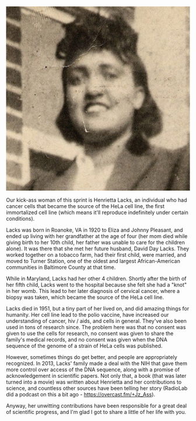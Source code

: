 ![Henrietta Lacks](./lacks.jpg)

Our kick-ass woman of this sprint is Henrietta Lacks, an individual who had cancer cells that became the source of the HeLa cell line, the first immortalized cell line (which means it'll reproduce indefinitely under certain conditions).

Lacks was born in Roanoke, VA in 1920 to Eliza and Johnny Pleasant, and ended up living with her grandfather at the age of four (her mom died while giving birth to her 10th child, her father was unable to care for the children alone). It was there that she met her future husband, David Day Lacks. They worked together on a tobacco farm, had their first child, were married, and moved to Turner Station, one of the oldest and largest African-American communities in Baltimore County at that time.

While in Maryland, Lacks had her other 4 children. Shortly after the birth of her fifth child, Lacks went to the hospital because she felt she had a "knot" in her womb. This lead to her later diagnosis of cervical cancer, where a biopsy was taken, which became the source of the HeLa cell line.

Lacks died in 1951, but a tiny part of her lived on, and did amazing things for humanity. Her cell line lead to the polio vaccine, have increased our understanding of cancer, hiv / aids, and cells in general. They've also been used in tons of research since. The problem here was that no consent was given to use the cells for research, no consent was given to share the family's medical records, and no consent was given when the DNA sequence of the genome of a strain of HeLa cells was published.

However, sometimes things do get better, and people are appropriately recognized. In 2013, Lacks' family made a deal with the NIH that gave them more control over access of the DNA sequence, along with a promise of acknowledgement in scientific papers. Not only that, a book (that was later turned into a movie) was written about Henrietta and her contributions to science, and countless other sources have been telling her story (RadioLab did a podcast on this a bit ago - https://overcast.fm/+Jz_Ass).

Anyway, her unwitting contributions have been responsible for a great deal of scientific progress, and I'm glad I got to share a little of her life with you.
